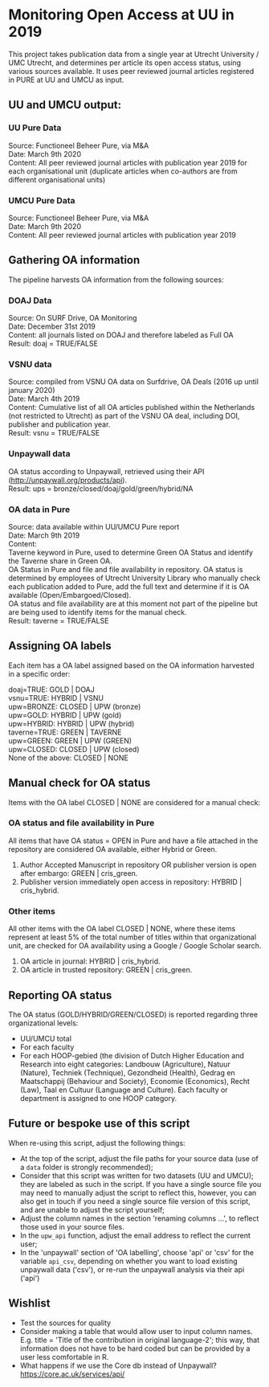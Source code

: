 # Monitoring Open Access at UU in 2019
This project takes publication data from a single year at Utrecht University / UMC Utrecht, and determines per article its open access status, using various sources available. It uses peer reviewed journal articles registered in PURE at UU and UMCU as input.

## UU and UMCU output:

### UU Pure Data
Source: Functioneel Beheer Pure, via M&A  
Date: March 9th 2020  
Content: All peer reviewed journal articles with publication year 2019 for each organisational unit (duplicate articles when co-authors are from different organisational units)

### UMCU Pure Data
Source: Functioneel Beheer Pure, via M&A  
Date: March 9th 2020  
Content: All peer reviewed journal articles with publication year 2019

## Gathering OA information
The pipeline harvests OA information from the following sources:

### DOAJ Data
Source: On SURF Drive, OA Monitoring  
Date: December 31st 2019  
Content: all journals listed on DOAJ and therefore labeled as Full OA  
Result: doaj = TRUE/FALSE

### VSNU data
Source: compiled from VSNU OA data on Surfdrive, OA Deals (2016 up until january 2020)  
Date: March 4th 2019  
Content: Cumulative list of all OA articles published within the Netherlands (not restricted to Utrecht) as part of the VSNU OA deal, including DOI, publisher and publication year.  
Result: vsnu = TRUE/FALSE

### Unpaywall data
OA status according to Unpaywall, retrieved using their API (http://unpaywall.org/products/api).  
Result: ups = bronze/closed/doaj/gold/green/hybrid/NA

### OA data in Pure
Source: data available within UU/UMCU Pure report  
Date: March 9th 2019  
Content:  
Taverne keyword in Pure, used to determine Green OA Status and identify the Taverne share in Green OA.  
OA Status in Pure and file and file availability in repository. OA status is determined by employees of Utrecht University Library who manually check each publication added to Pure, add the full text and determine if it is OA available (Open/Embargoed/Closed).  
OA status and file availability are at this moment not part of the pipeline but are being used to identify items for the manual check.  
Result: taverne = TRUE/FALSE

## Assigning OA labels
Each item has a OA label assigned based on the OA information harvested in a specific order:

doaj=TRUE: GOLD | DOAJ  
vsnu=TRUE: HYBRID | VSNU  
upw=BRONZE: CLOSED | UPW (bronze)  
upw=GOLD: HYBRID | UPW (gold)  
upw=HYBRID: HYBRID | UPW (hybrid)  
taverne=TRUE: GREEN | TAVERNE  
upw=GREEN: GREEN | UPW (GREEN)  
upw=CLOSED: CLOSED | UPW (closed)  
None of the above: CLOSED | NONE  


## Manual check for OA status
Items with the OA label  CLOSED | NONE are considered for a manual check:

### OA status and file availability in Pure
All items that have OA status = OPEN in Pure and have a file attached in the repository are considered OA available, either Hybrid or Green.  
1. Author Accepted Manuscript in repository OR publisher version is open after embargo: GREEN | cris_green.  
2. Publisher version immediately open access in repository: HYBRID | cris_hybrid.

### Other items
All other items with the OA label CLOSED | NONE, where these items represent at least 5% of the total number of titles within that organizational unit, are checked for OA availability using a Google / Google Scholar search.  
1. OA article in journal: HYBRID |  cris_hybrid.  
2. OA article in trusted repository: GREEN | cris_green.  

## Reporting OA status

The OA status (GOLD/HYBRID/GREEN/CLOSED) is reported regarding three organizational levels:  
- UU/UMCU total  
- For each faculty  
- For each HOOP-gebied (the division of Dutch Higher Education and Research into eight categories: Landbouw (Agriculture), Natuur (Nature), Techniek (Technique), Gezondheid (Health), Gedrag en Maatschappij (Behaviour and Society), Economie (Economics), Recht (Law), Taal en Cultuur (Language and Culture). Each faculty or department is assigned to one HOOP category. 

## Future or bespoke use of this script
When re-using this script, adjust the following things:

- At the top of the script, adjust the file paths for your source data (use of a `data` folder is strongly recommended);  
- Consider that this script was written for two datasets (UU and UMCU); they are labeled as such in the script. If you have a single source file you may need to manually adjust the script to reflect this, however, you can also get in touch if you need a single source file version of this script, and are unable to adjust the script yourself;  
- Adjust the column names in the section 'renaming columns ...', to reflect those used in your source files.  
- In the `upw_api` function, adjust the email address to reflect the current user; 
- In the 'unpaywall' section of 'OA labelling', choose 'api' or 'csv' for the variable `api_csv`, depending on whether you want to load existing unpaywall data ('csv'), or re-run the unpaywall analysis via their api ('api')



## Wishlist
- Test the sources for quality
- Consider making a table that would allow user to input column names. E.g. title = 'Title of the contribution in original language-2'; this way, that information does not have to be hard coded but can be provided by a user less comfortable in R.
- What happens if we use the Core db instead of Unpaywall? https://core.ac.uk/services/api/
